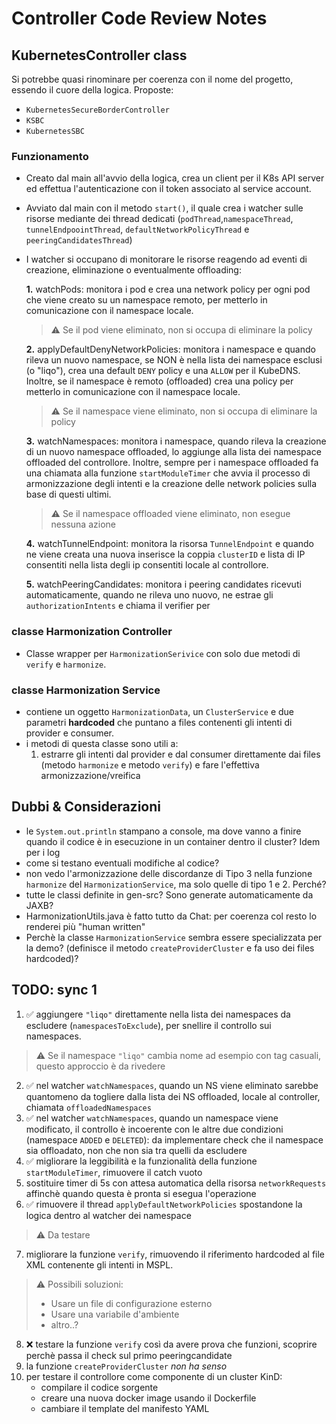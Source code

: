 # Controller Code Review Notes
## KubernetesController class
Si potrebbe quasi rinominare per coerenza con il nome del progetto, essendo il cuore della logica. Proposte:
- `KubernetesSecureBorderController`
- `KSBC`
- `KubernetesSBC`

### Funzionamento
- Creato dal main all'avvio della logica, crea un client per il K8s API server ed effettua l'autenticazione con il token associato al service account.
- Avviato dal main con il metodo `start()`, il quale crea i watcher sulle risorse mediante dei thread dedicati (`podThread`,`namespaceThread`, `tunnelEndpoointThread`, `defaultNetworkPolicyThread` e `peeringCandidatesThread`)
- I watcher si occupano di monitorare le risorse reagendo ad eventi di creazione, eliminazione o eventualmente offloading:
    
    **1.** watchPods: monitora i pod e crea una network policy per ogni pod che viene creato su un namespace remoto, per metterlo in comunicazione con il namespace locale.
    >   ⚠️ Se il pod viene eliminato, non si occupa di eliminare la policy

    **2.** applyDefaultDenyNetworkPolicies: monitora i namespace e quando rileva un nuovo namespace, se NON è nella lista dei namespace esclusi (o "liqo"), crea una default `DENY` policy e una `ALLOW` per il KubeDNS. Inoltre, se il namespace è remoto (offloaded) crea una policy per metterlo in comunicazione con il namespace locale.
                
    >   ⚠️ Se il namespace viene eliminato, non si occupa di eliminare la policy

    **3.** watchNamespaces: monitora i namespace, quando rileva la creazione di un nuovo namespace offloaded, lo aggiunge alla lista dei namespace offloaded del controllore. Inoltre, sempre per i namespace offloaded fa una chiamata alla funzione `startModuleTimer` che avvia il processo di armonizzazione degli intenti e la creazione delle network policies sulla base di questi ultimi.
                
    >   ⚠️ Se il namespace offloaded viene eliminato, non esegue nessuna azione

    **4.** watchTunnelEndpoint: monitora la risorsa `TunnelEndpoint` e quando ne viene creata una nuova inserisce la coppia `clusterID` e lista di IP consentiti nella lista degli ip consentiti locale al controllore. 

    **5.** watchPeeringCandidates: monitora i peering candidates ricevuti automaticamente, quando ne rileva uno nuovo, ne estrae gli `authorizationIntents` e chiama il verifier per 

### classe Harmonization Controller 
- Classe wrapper per `HarmonizationSerivice` con solo due metodi di `verify` e `harmonize`.

### classe Harmonization Service
- contiene un oggetto `HarmonizationData`, un `ClusterService` e due parametri **hardcoded** che puntano a files contenenti gli intenti di provider e consumer.
- i metodi di questa classe sono utili a:
    1. estrarre gli intenti dal provider e dal consumer direttamente dai files (metodo `harmonize` e metodo `verify`) e fare l'effettiva armonizzazione/vreifica

## Dubbi & Considerazioni
- le `System.out.println` stampano a console, ma dove vanno a finire quando il codice è in esecuzione in un container dentro il cluster? Idem per i log
- come si testano eventuali modifiche al codice?
- non vedo l'armonizzazione delle discordanze di Tipo 3 nella funzione `harmonize` del `HarmonizationService`, ma solo quelle di tipo 1 e 2. Perché?
- tutte le classi definite in gen-src? Sono generate automaticamente da JAXB?
- HarmonizationUtils.java è fatto tutto da Chat: per coerenza col resto lo renderei più "human written"
- Perchè la classe `HarmonizationService` sembra essere specializzata per la demo? (definisce il metodo `createProviderCluster` e fa uso dei files hardcoded)?

## TODO: sync 1
1. ✅ aggiungere `"liqo"` direttamente nella lista dei namespaces da escludere (`namespacesToExclude`), per snellire il controllo sui namespaces.
>   ⚠️ Se il namespace `"liqo"` cambia nome ad esempio con tag casuali, questo approccio è da rivedere
2. ✅ nel watcher `watchNamespaces`, quando un NS viene eliminato sarebbe quantomeno da togliere dalla lista dei NS offloaded, locale al controller, chiamata `offloadedNamespaces`
3. ✅ nel watcher `watchNamespaces`, quando un namespace viene modificato, il controllo è incoerente con le altre due condizioni (namespace `ADDED` e `DELETED`): da implementare check che il namespace sia offloadato, non che non sia tra quelli da escludere
4. ✅ migliorare la leggibilità e la funzionalità della funzione `startModuleTimer`, rimuovere il catch vuoto
5.  sostituire timer di 5s con attesa automatica della risorsa `networkRequests` affinchè quando questa è pronta si esegua l'operazione
6. ✅ rimuovere il thread `applyDefaultNetworkPolicies` spostandone la logica dentro al watcher dei namespace
>   ⚠️ Da testare
7. migliorare la funzione `verify`, rimuovendo il riferimento hardcoded al file XML contenente gli intenti in MSPL.
>   ⚠️ Possibili soluzioni:
>    - Usare un file di configurazione esterno
>    - Usare una variabile d'ambiente
>    - altro..?
8. ❌ testare la funzione `verify` così da avere prova che funzioni, scoprire perchè passa il check sul primo peeringcandidate
9. la funzione `createProviderCluster` *non ha senso* 
10. per testare il controllore come componente di un cluster KinD: 
    - compilare il codice sorgente
    - creare una nuova docker image usando il Dockerfile
    - cambiare il template del manifesto YAML